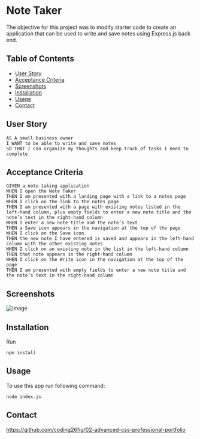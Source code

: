 # Note Taker
The objective for this project was to modify starter code to create an application that can be used to write and save notes using Express.js back end. 

## Table of Contents
* [User Story](#user-story)
* [Acceptance Criteria](#acceptance-criteria)
* [Screenshots](#screenshots)
* [Installation](#installation)
* [Usage](#usage)
* [Contact](#contact)


## User Story

```
AS A small business owner
I WANT to be able to write and save notes
SO THAT I can organize my thoughts and keep track of tasks I need to complete
```


## Acceptance Criteria

```
GIVEN a note-taking application
WHEN I open the Note Taker
THEN I am presented with a landing page with a link to a notes page
WHEN I click on the link to the notes page
THEN I am presented with a page with existing notes listed in the left-hand column, plus empty fields to enter a new note title and the note’s text in the right-hand column
WHEN I enter a new note title and the note’s text
THEN a Save icon appears in the navigation at the top of the page
WHEN I click on the Save icon
THEN the new note I have entered is saved and appears in the left-hand column with the other existing notes
WHEN I click on an existing note in the list in the left-hand column
THEN that note appears in the right-hand column
WHEN I click on the Write icon in the navigation at the top of the page
THEN I am presented with empty fields to enter a new note title and the note’s text in the right-hand column
```


## Screenshots
![image](https://user-images.githubusercontent.com/97489289/175013862-4eab9f38-168f-423a-b296-ec03e935b49f.png)


## Installation
Run 

```
npm install
```

## Usage
To use this app run following command: 

```
node index.js

```

## Contact
https://github.com/coding26fig/02-advanced-css-professional-portfolio


